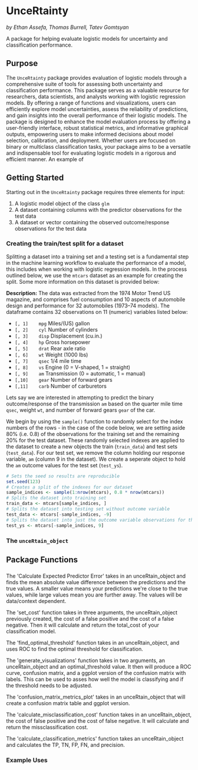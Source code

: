 # UnceRtainty
*by Ethan Assefa, Thomas Burrell, Tatev Gomtsyan*

A package for helping evaluate logistic models for uncertainty and classification performance.

## Purpose
The `UnceRtainty` package provides evaluation of logistic models through a comprehensive suite of tools for assessing both uncertainty and classification performance. This package serves as a valuable resource for researchers, data scientists, and analysts working with logistic regression models. By offering a range of functions and visualizations, users can efficiently explore model uncertainties, assess the reliability of predictions, and gain insights into the overall performance of their logistic models. The package is designed to enhance the model evaluation process by offering a user-friendly interface, robust statistical metrics, and informative graphical outputs, empowering users to make informed decisions about model selection, calibration, and deployment. Whether users are focused on binary or multiclass classification tasks, your package aims to be a versatile and indispensable tool for evaluating logistic models in a rigorous and efficient manner. An example of 

## Getting Started
Starting out in the `UnceRtainty` package requires three elements for input: 

1. A logistic model object of the class `glm`
2. A dataset containing columns with the predictor observations for the test data
3. A dataset or vector containing the observed outcome/response observations for the test data

### Creating the train/test split for a dataset 
Splitting a dataset into a training set and a testing set is a fundamental step in the machine learning workflow to evaluate the performance of a model, this includes when working with logistic regression models. In the process outlined below, we use the `mtcars` dataset as an example for creating the split. Some more information on this dataset is provided below:

**Description:** The data was extracted from the 1974 Motor Trend US magazine, and comprises fuel consumption and 10 aspects of automobile design and performance for 32 automobiles (1973–74 models). The dataframe contains 32 observations on 11 (numeric) variables listed below:

- `[, 1]	mpg`	Miles/(US) gallon
- `[, 2]	cyl`	Number of cylinders
- `[, 3]	disp`	Displacement (cu.in.)
- `[, 4]	hp`	Gross horsepower
- `[, 5]	drat`	Rear axle ratio
- `[, 6]	wt`	Weight (1000 lbs)
- `[, 7]	qsec`	1/4 mile time
- `[, 8]	vs`	Engine (0 = V-shaped, 1 = straight)
- `[, 9]	am`	Transmission (0 = automatic, 1 = manual)
- `[,10]	gear`	Number of forward gears
- `[,11]	carb`	Number of carburetors

Lets say we are interested in attempting to predict the binary outcome/response of the transmission `am` based on the quarter mile time `qsec`, weight `wt`, and number of forward gears `gear` of the car.

We begin by using the `sample()` function to randomly select for the index numbers of the rows - in the case of the code below, we are setting aside 80% (i.e. 0.8) of the observations for the training set and the remaining 20% for the test dataset. These randomly selected indexes are applied to the dataset to create a new objects the train (`train_data`) and test sets (`test_data`). For our test set, we remove the column holding our response variable, `am` (column 9 in the dataset). We create a seperate object to hold the `am` outcome values for the test set (`test_ys`).

```r
# Sets the seed so results are reproducible
set.seed(123)
# Creates a split of the indexes for our dataset
sample_indices <- sample(1:nrow(mtcars), 0.8 * nrow(mtcars))
# Splits the dataset into training set
train_data <- mtcars[sample_indices, ]
# Splits the dataset into testing set without outcome variable
test_data <- mtcars[-sample_indices, -9]
# Splits the dataset into just the outcome variable observations for the testing set without outcome variable
test_ys <- mtcars[-sample_indices, 9]
```

### The `unceRtain_object`


## Package Functions

### 
The 'Calculate Expected Predictor Error' takes in an unceRtain_object and finds the mean absolute value difference between the predictions and the true values. A smaller value means your predictions we're close to the true values, while large values mean you are further away. The values will be data/context dependent.
 
The 'set_cost' function takes in three arguments, the unceRtain_object previously created, the cost of a false positive and the cost of a false negative. Then it will calculate and return the total_cost of your classification model.
 
The 'find_optimal_threshold' function takes in an unceRtain_object, and uses ROC to find the optimal threshold for classification.
 
The 'generate_visualizations' function takes in two arguments, an unceRtain_object and an optimal_threshold value. It then will produce a ROC curve, confusion matrix, and a ggplot version of the confusion matrix with labels. This can be used to asses how well the model is classifying and if the threshold needs to be adjusted.
 
The 'confusion_matrix_metrics_plot' takes in an unceRtain_object that will create a confusion matrix table and ggplot version.
 
The 'calculate_misclassification_cost' function takes in an unceRtain_object, the cost of false positive and the cost of false negative. It will calculate and return the missclassification cost.
 
The 'calculate_classification_metrics' function takes an unceRtain_object and calculates the TP, TN, FP, FN, and precision.
 

### Example Uses



## 

